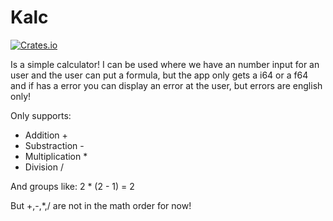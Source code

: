# Kalc

[![Crates.io](https://img.shields.io/crates/v/kalc.svg)](https://crates.io/crates/kalc)

Is a simple calculator!
I can be used where we have an number input for an user and the user can put a formula,
but the app only gets a i64 or a f64 and if has a error you can display an error at the user,
but errors are english only!

Only supports:

- Addition +
- Substraction -
- Multiplication *
- Division /

And groups like: 2 * (2 - 1) = 2

But +,-,*,/ are not in the math order for now!